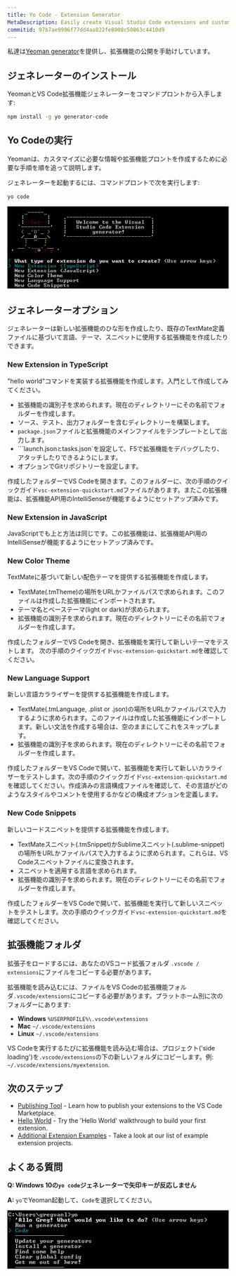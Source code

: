 ```yaml
---
title: Yo Code - Extension Generator
MetaDescription: Easily create Visual Studio Code extensions and customizations with the Yo Code generator.
commitid: 97b7ae9996f77dd4aa822fe8908c50863c4410d9
---
```


私達は[Yeoman generator](https://github.com/Microsoft/vscode-generator-code)を提供し、拡張機能の公開を手助けしています。

## ジェネレーターのインストール

YeomanとVS Code拡張機能ジェネレーターをコマンドプロントから入手します:

```bash
npm install -g yo generator-code
```

## Yo Codeの実行

Yeomanは、カスタマイズに必要な情報や拡張機能プロントを作成するために必要な手順を順を追って説明します。

ジェネレーターを起動するには、コマンドプロントで次を実行します:

```bash
yo code
```

![yo code output](images/yocode/yocode.png)

## ジェネレーターオプション

ジェネレーターは新しい拡張機能のひな形を作成したり、既存のTextMate定義ファイルに基づいて言語、テーマ、スニペットに使用する拡張機能を作成したりできます。

### New Extension in TypeScript

"hello world"コマンドを実装する拡張機能を作成します。入門として作成してみてください。

* 拡張機能の識別子を求められます。現在のディレクトリーにその名前でフォルダーを作成します。
* ソース、テスト、出力フォルダーを含むディレクトリーを構築します。
* `package.json`ファイルと拡張機能のメインファイルをテンプレートとして出力します。
* ```launch.json`と`tasks.json`を設定して、F5で拡張機能をデバッグしたり、アタッチしたりできるようにします。
* オプションでGitリポジトリーを設定します。

作成したフォルダーでVS Codeを開きます。このフォルダーに、次の手順のクイックガイド`vsc-extension-quickstart.md`ファイルがあります。またこの拡張機能は、拡張機能API用のIntelliSenseが機能するようにセットアップ済みです。

### New Extension in JavaScript

JavaScriptでも上と方法は同じです。この拡張機能は、拡張機能API用のIntelliSenseが機能するようにセットアップ済みです。

### New Color Theme

TextMateに基づいて新しい配色テーマを提供する拡張機能を作成します。

* TextMate(.tmTheme)の場所をURLかファイルパスで求められます。このファイルは作成した拡張機能にインポートされます。
* テーマ名とベーステーマ(light or dark)が求められます。
* 拡張機能の識別子を求められます。現在のディレクトリーにその名前でフォルダーを作成します。

作成したフォルダーでVS Codeを開き、拡張機能を実行して新しいテーマをテストします。
次の手順のクイックガイド`vsc-extension-quickstart.md`を確認してください。

### New Language Support

新しい言語カラライザーを提供する拡張機能を作成します。

* TextMate(.tmLanguage, .plist or .json)の場所をURLかファイルパスで入力するように求められます。このファイルは作成した拡張機能にインポートします。新しい文法を作成する場合は、空のままにしてこれをスキップします。
* 拡張機能の識別子を求められます。現在のディレクトリーにその名前でフォルダーを作成します。

作成したフォルダーをVS Codeで開いて、拡張機能を実行して新しいカラライザーをテストします。次の手順のクイックガイド`vsc-extension-quickstart.md`を確認してください。作成済みの言語構成ファイルを確認して、その言語がどのようなスタイルやコメントを使用するかなどの構成オプションを定義します。

### New Code Snippets

新しいコードスニペットを提供する拡張機能を作成します。

* TextMateスニペット(.tmSnippet)かSublimeスニペット(.sublime-snippet)の場所をURLかファイルパスで入力するように求められます。これらは、VS Codeスニペットファイルに変換されます。
* スニペットを適用する言語を求められます。
* 拡張機能の識別子を求められます。現在のディレクトリーにその名前でフォルダーを作成します。

作成したフォルダーをVS Codeで開いて、拡張機能を実行して新しいスニペットをテストします。次の手順のクイックガイド`vsc-extension-quickstart.md`を確認してください。

## 拡張機能フォルダ

拡張子をロードするには、あなたのVSコード拡張フォルダ `.vscode / extensions`にファイルをコピーする必要があります。

拡張機能を読み込むには、ファイルをVS Codeの拡張機能フォルダ`.vscode/extensions`にコピーする必要があります。プラットホーム別に次のフォルダーにあります:

* **Windows** `%USERPROFILE%\.vscode\extensions`
* **Mac** `~/.vscode/extensions`
* **Linux** `~/.vscode/extensions`

VS Codeを実行するたびに拡張機能を読み込む場合は、プロジェクト('side loading')を`.vscode/extensions`の下の新しいフォルダにコピーします。例: `~/.vscode/extensions/myextension`.

## 次のステップ

* [Publishing Tool](/docs/extensions/publish-extension.md) - Learn how to publish your extensions to the VS Code Marketplace.
* [Hello World](/docs/extensions/example-hello-world.md) - Try the 'Hello World' walkthrough to build your first extension.
* [Additional Extension Examples](/docs/extensions/samples.md) - Take a look at our list of example extension projects.

## よくある質問

**Q: Windows 10の`yo code`ジェネレーターで矢印キーが反応しません**

**A:** `yo`でYeoman起動して、`Code`を選択してください。

![yo workaround](images/yocode/yo-workaround.png)
